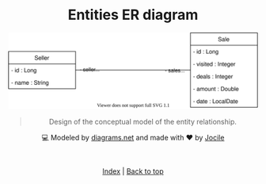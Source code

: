 <div align="center" id="top">

&#xa0;

</div>
<div align="center">

<h1>Entities ER diagram</h1>

![](EntitiesERDiagram.drawio.svg)

> Design of the conceptual model of the entity relationship.

:computer: Modeled by [diagrams.net](https://github.com/jocile/Modeling) and made with :heart: by <a href="https://github.com/jocile" target="_blank">Jocile</a>

&#xa0;

[Index](https://github.com/jocile/sales-dashboard) | <a href="#top">Back to top</a>

</div>
